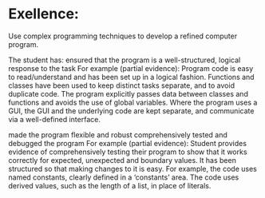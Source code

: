 # Exellence: 
Use complex programming techniques to develop a refined computer program.

The student has:
ensured that the program is a well-structured, logical response to the task 
For example (partial evidence):
Program code is easy to read/understand and has been set up in a logical fashion.  Functions and classes have been used to keep distinct tasks separate, and to avoid duplicate code.  The program explicitly passes data between classes and functions and avoids the use of global variables. Where the program uses a GUI, the GUI and the underlying code are kept separate, and communicate via a well-defined interface.

made the program flexible and robust
comprehensively tested and debugged the program
For example (partial evidence):
Student provides evidence of comprehensively testing their program to show that it works correctly for expected, unexpected and boundary values.  It has been structured so that making changes to it is easy.  For example, the code uses named constants, clearly defined in a ‘constants’ area. The code uses derived values, such as the length of a list, in place of literals.


